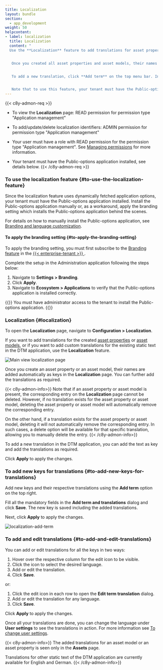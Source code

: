 ```yaml
---
title: Localization
layout: bundle
section:
  - app_development
weight: 50
helpcontent:
- label: localization
  title: Localization
  content: "
  Use the **Localization** feature to add translations for asset properties or asset models, as well as to add custom translations for the existing static text in the DTM application.


   Once you created all asset properties and asset models, their names are added as keys in the **Localization** page. You can add further translations as required.  


   To add a new translation, click **Add term** on the top menu bar. In the resulting dialog box, add the name of the key, followed by the translation in the respective field.


   Note that to use this feature, your tenant must have the Public-options application installed."
---
```


{{< c8y-admon-req >}}
* To view the **Localization** page: READ permission for permission type "Application management"

* To add/update/delete localization identifiers: ADMIN permission for permission type "Application management"

* Your user must have a role with READ permission for the permission type "Application management". See [Managing permissions](/standard-tenant/managing-permissions/) for more information.

* Your tenant must have the Public-options application installed, see details below.
{{< /c8y-admon-req >}}

### To use the localization feature {#to-use-the-localization-feature}
Since the localization feature uses dynamically fetched application options, your tenant must have the Public-options application installed. Install the Public-options application manually or, as a workaround, apply the branding setting which installs the Public-options application behind the scenes.

For details on how to manually install the Public-options application, see [Branding and language customization](/web/application-configuration/#branding-languages-customization).

#### To apply the branding setting {#to-apply-the-branding-setting}
To apply the branding setting, you must first subscribe to the [Branding feature](/enterprise-tenant/customization/#branding) in the [{{< enterprise-tenant >}} ](/enterprise-tenant/overview/).

Complete the setup in the Administration application following the steps below:

1. Navigate to **Settings > Branding**.
2. Click **Apply**.
3. Navigate to **Ecosystem > Applications** to verify that the Public-options application is installed correctly.

{{<c8y-admon-info>}}
You must have administrator access to the tenant to install the Public-options application.
{{</c8y-admon-info>}}

### Localization {#localization}

To open the **Localization** page, navigate to **Configuration > Localization**.

If you want to add translations for the created [asset properties](/dtm/asset-types/#property-library) or [asset models](/dtm/asset-types/#asset-types), or if you want to add custom translations for the existing static text in the DTM application, use the **Localization** feature.

![Main view localization page](/images/dtm/localization/dtm-localization-main-page.png)

Once you create an asset property or an asset model, their names are added automatically as keys in the **Localization** page. You can further add the translations as required.

{{< c8y-admon-info>}}
Note that if an asset property or asset model is present, the corresponding entry on the **Localization** page cannot be deleted. However, if no translation exists for the asset property or asset model, deleting the asset property or asset model will automatically remove the corresponding entry.

On the other hand, if a translation exists for the asset property or asset model, deleting it will not automatically remove the corresponding entry. In such cases, a delete option will be available for that specific translation, allowing you to manually delete the entry.
{{< /c8y-admon-info>}}

To add a new translation in the DTM application, you can add the text as key and add the translations as required.

Click **Apply** to apply the changes.

### To add new keys for translations {#to-add-new-keys-for-translations}

Add new keys and their respective translations using the **Add term** option on the top right.

Fill all the mandatory fields in the **Add term and translations** dialog and click **Save**. The new key is saved including the added translations.

Next, click **Apply** to apply the changes.


![localization-add-term](/images/dtm/localization/dtm-localization-add-term.png)

### To add and edit translations {#to-add-and-edit-translations}

 You can add or edit translations for all the keys in two ways:

1. Hover over the respective column for the edit icon to be visible.
2. Click the icon to select the desired language.
3. Add or edit the translation.
4. Click **Save**.

or:

1. Click the edit icon in each row to open the **Edit term translation** dialog.
2. Add or edit the translation for any language.
3. Click **Save**.

Click **Apply** to apply the changes.

Once all your translations are done, you can change the language under **User settings** to see the translations in action. For more information see [To change user settings](/getting-started/user-settings/#to-change-user-settings).


{{< c8y-admon-info>}}
The added translations for an asset model or an asset property is seen only in the **Assets** page.

Translations for other static text of the DTM application are currently available for English and German.
{{< /c8y-admon-info>}}
